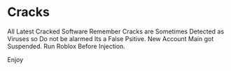 # Cracks
All Latest Cracked Software
Remember Cracks are Sometimes Detected as Viruses so Do not be alarmed Its a False Psitive.
New Account Main got Suspended.
Run Roblox Before Injection.

Enjoy
